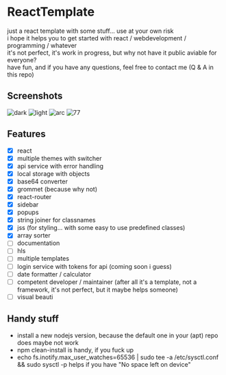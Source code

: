 # ReactTemplate
just a react template with some stuff... use at your own risk  
i hope it helps you to get started with react / webdevelopment / programming / whatever  
it's not perfect, it's work in progress, but why not have it public aviable for everyone?  
have fun, and if you have any questions, feel free to contact me (Q & A in this repo)
## Screenshots
![dark](/screenshots/dark.png?raw=true "dark")
![light](/screenshots/light.png?raw=true "light")
![arc](/screenshots/arc.png?raw=true "arc")
![77](/screenshots/77.png?raw=true "77")
## Features
- [x] react
- [x] multiple themes with switcher
- [x] api service with error handling
- [x] local storage with objects
- [x] base64 converter
- [x] grommet (because why not)
- [x] react-router
- [x] sidebar
- [x] popups
- [x] string joiner for classnames
- [x] jss (for styling... with some easy to use predefined classes)
- [x] array sorter
- [ ] documentation
- [ ] hls
- [ ] multiple templates
- [ ] login service with tokens for api (coming soon i guess)
- [ ] date formatter / calculator
- [ ] competent developer / maintainer (after all it's a template, not a framework, it's not perfect, but it maybe helps someone)
- [ ] visual beauti

## Handy stuff
 - install a new nodejs version, because the default one in your (apt) repo does maybe not work
 - npm clean-install is handy, if you fuck up
 - echo fs.inotify.max_user_watches=65536 | sudo tee -a /etc/sysctl.conf && sudo sysctl -p helps if you have "No space left on device"